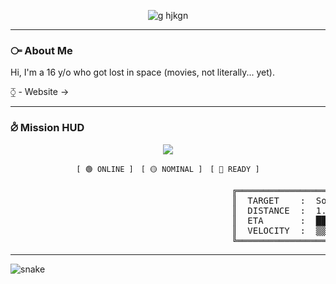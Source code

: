
<p align="center">
  <img src="https://readme-typing-svg.herokuapp.com?font=VT323&size=36&duration=3200&pause=900&color=B0B6FF&center=true&vCenter=true&width=900&lines=%5B🟢%5D+ONLINE+%5B🟡%5D+NOMINAL+%5B🔴%5D+READY;SYSTEM:+Awaiting+Command..." alt="g hjkgn" />
</p>


---

### ⧃ About Me
Hi, I'm a 16 y/o who got lost in space (movies, not literally... yet).  


⧲ - Website ->

---

### ⦲ Mission HUD 



<p align="center">
  <img src="https://media3.giphy.com/media/v1.Y2lkPTc5MGI3NjExczVoYWl0bzlueHJpdWF6OGc5MGtrdGVvNzFwODVqczQ1Mm9xMjZ5aCZlcD12MV9pbnRlcm5hbF9naWZfYnlfaWQmY3Q9Zw/5HSYaZTcRpYnS/giphy.gif" />
</p>



<p align="center">
  <kbd style="font-size:12px">[ 🟢 <span style="animation: blink 1s infinite;">ONLINE</span> ]</kbd>
  &nbsp;
  <kbd style="font-size:12px">[ 🟡 NOMINAL ]</kbd>
  &nbsp;
  <kbd style="font-size:12px">[ 🔴 READY ]</kbd>
</p>

<pre>
                                          ╔════════════════════════════════════════╗
                                          ║  TARGET    :  Sol-3                    ║
                                          ║  DISTANCE  :  1.2 AU                   ║
                                          ║  ETA       :  ██:██:██   (UPDATING...) ║
                                          ║  VELOCITY  :  ▒▒ km/s   (LIVE FEED)    ║
                                          ╚════════════════════════════════════════╝
</pre>




---

![snake](https://raw.githubusercontent.com/wcuriouss/wcuriouss/output/dist/github-snake.svg)

